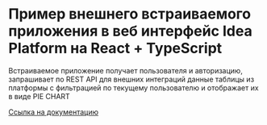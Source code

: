 # Пример внешнего встраиваемого приложения в веб интерфейс Idea Platform на React + TypeScript

Встраиваемое приложение получает пользователя и авторизацию, запрашивает по REST API для внешних интеграций данные таблицы из платформы с фильтрацией по текущему пользователю и отображает их в виде PIE CHART

[Ссылка на документацию](https://runidea.online/#/reference_view/440)
